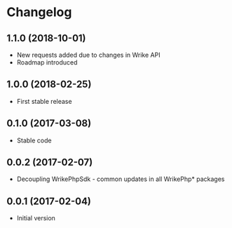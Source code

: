 # Changelog

## 1.1.0 (2018-10-01)
* New requests added due to changes in Wrike API
* Roadmap introduced

## 1.0.0 (2018-02-25)
* First stable release 

## 0.1.0 (2017-03-08)
* Stable code 

## 0.0.2 (2017-02-07)
* Decoupling WrikePhpSdk - common updates in all WrikePhp* packages 

## 0.0.1 (2017-02-04)
* Initial version
